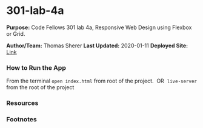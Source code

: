 # 301-lab-4a
**Purpose:** 
Code Fellows 301 lab 4a, Responsive Web Design using Flexbox or Grid.

**Author/Team:** Thomas Sherer
**Last Updated:** 2020-01-11
**Deployed Site:** [Link]()

### How to Run the App
From the terminal `open index.html` from root of the project.
​
OR 
​
`live-server` from the root of the project
​
### Resources
<!-- **WHAT** courtesy of **SOURCE** -->

### Footnotes

